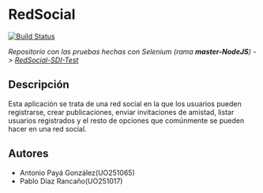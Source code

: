 # RedSocial
[![Build Status](https://travis-ci.com/antonioalfa22/RedSocial-NodeJS.svg?token=paxWmMD1E3zNeS1ssC5y&branch=master)](https://travis-ci.com/antonioalfa22/RedSocial-NodeJS)

*Repositorio con las pruebas hechas con Selenium (rama **master-NodeJS**) -> [RedSocial-SDI-Test](https://github.com/antonioalfa22/RedSocial-SDI-Test)*

## Descripción

Esta aplicación se trata de una red social en la que los usuarios pueden registrarse, crear publicaciones, enviar
invitaciones de amistad, listar usuarios registrados y el resto de opciones que comúnmente se pueden hacer en 
una red social.

## Autores

* Antonio Payá González(UO251065)
* Pablo Díaz Rancaño(UO251017)
